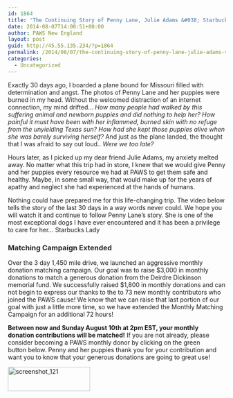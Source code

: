 ```yaml
---
id: 1864
title: 'The Continuing Story of Penny Lane, Julie Adams &#038; Starbucks Lady&#8230;'
date: 2014-08-07T14:00:51+00:00
author: PAWS New England
layout: post
guid: http://45.55.135.234/?p=1864
permalink: /2014/08/07/the-continuing-story-of-penny-lane-julie-adams-starbucks-lady/
categories:
  - Uncategorized
---
```

<span class="Apple-style-span" style="color: #272727;">Exactly 30 days ago, I boarded a plane bound for Missouri filled with determination and angst. The photos of Penny Lane and her puppies were burned in my head. Without the welcomed distraction of an internet connection, my mind drifted&#8230; <em>How many people had walked by this suffering animal and newborn puppies and did nothing to help her? How painful it must have been with her inflammed, burned skin with no refuge from the unyielding Texas sun? How had she kept those puppies alive when she was barely surviving herself? </em>And just as the plane landed, the thought that I was afraid to say out loud.. <em>Were we too late?</em></span>

Hours later, as I picked up my dear friend Julie Adams, my anxiety melted away. No matter what this trip had in store, I knew that we would give Penny and her puppies every resource we had at PAWS to get them safe and healthy. Maybe, in some small way, that would make up for the years of apathy and neglect she had experienced at the hands of humans.

Nothing could have prepared me for this life-changing trip. The video below tells the story of the last 30 days in a way words never could. We hope you will watch it and continue to follow Penny Lane&#8217;s story. She is one of the most exceptional dogs I have ever encountered and it has been a privilege to care for her&#8230; Starbucks Lady



### **<span class="Apple-style-span" style="color: #272727;"><span class="subTitle" style="color: #272727;">Matching Campaign Extended</span></span>**

Over the 3 day 1,450 mile drive, we launched an aggressive monthly donation matching campaign. Our goal was to raise $3,000 in monthly donations to match a generous donation from the Deirdre Dickinson memorial fund. We successfully raised $1,800 in monthly donations and can not begin to express our thanks to the to 73 new monthly contributors who joined the PAWS cause! We know that we can raise that last portion of our goal with just a little more time, so we have extended the Monthly Matching Campaign for an additional 72 hours!

**Between now and Sunday August 10th at 2pm EST, your monthly donation contributions will be matched!** If you are not already, please consider becoming a PAWS monthly donor by clicking on the green button below. Penny and her puppies thank you for your contribution and want you to know that your generous donations are going to great use!

[<img class="aligncenter wp-image-1865" src="https://pawsnewengland.com/wp-content/uploads/2014/08/screenshot_121.jpg" alt="screenshot_121" width="190" height="56" />](https://pawsnewengland.com/donate/#monthly)

&nbsp;

&nbsp;

&nbsp;